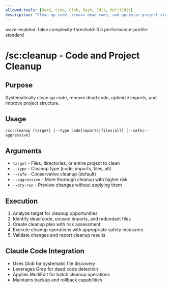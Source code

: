 ```yaml
---
allowed-tools: [Read, Grep, Glob, Bash, Edit, MultiEdit]
description: "Clean up code, remove dead code, and optimize project structure"
---
```

wave-enabled: false
complexity-threshold: 0.5
performance-profile: standard

# /sc:cleanup - Code and Project Cleanup

## Purpose
Systematically clean up code, remove dead code, optimize imports, and improve project structure.

## Usage
```
/sc:cleanup [target] [--type code|imports|files|all] [--safe|--aggressive]
```

## Arguments
- `target` - Files, directories, or entire project to clean
- `--type` - Cleanup type (code, imports, files, all)
- `--safe` - Conservative cleanup (default)
- `--aggressive` - More thorough cleanup with higher risk
- `--dry-run` - Preview changes without applying them

## Execution
1. Analyze target for cleanup opportunities
2. Identify dead code, unused imports, and redundant files
3. Create cleanup plan with risk assessment
4. Execute cleanup operations with appropriate safety measures
5. Validate changes and report cleanup results

## Claude Code Integration
- Uses Glob for systematic file discovery
- Leverages Grep for dead code detection
- Applies MultiEdit for batch cleanup operations
- Maintains backup and rollback capabilities